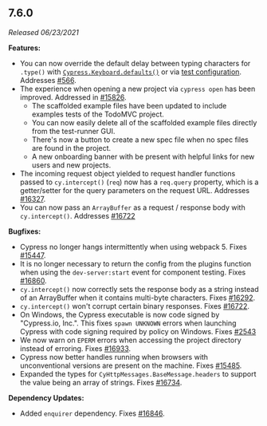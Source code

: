 ## 7.6.0

_Released 06/23/2021_

**Features:**

- You can now override the default delay between typing characters for `.type()`
  with [`Cypress.Keyboard.defaults()`](https://on.cypress.io/keyboard-api) or
  via
  [test configuration](https://on.cypress.io/writing-and-organizing-tests#Allowed-config-values).
  Addresses [#566](https://github.com/cypress-io/cypress/issues/566).
- The experience when opening a new project via `cypress open` has been
  improved. Addressed in
  [#15826](https://github.com/cypress-io/cypress/pull/15826).
  - The scaffolded example files have been updated to include examples tests of
    the TodoMVC project.
  - You can now easily delete all of the scaffolded example files directly from
    the test-runner GUI.
  - There's now a button to create a new spec file when no spec files are found
    in the project.
  - A new onboarding banner with be present with helpful links for new users and
    new projects.
- The incoming request object yielded to request handler functions passed to
  `cy.intercept()` (`req`) now has a `req.query` property, which is a
  getter/setter for the query parameters on the request URL. Addresses
  [#16327](https://github.com/cypress-io/cypress/issues/16327).
- You can now pass an `ArrayBuffer` as a request / response body with
  `cy.intercept()`. Addresses
  [#16722](https://github.com/cypress-io/cypress/issues/16722)

**Bugfixes:**

- Cypress no longer hangs intermittently when using webpack 5. Fixes
  [#15447](https://github.com/cypress-io/cypress/issues/15447).
- It is no longer necessary to return the config from the plugins function when
  using the `dev-server:start` event for component testing. Fixes
  [#16860](https://github.com/cypress-io/cypress/issues/16860).
- `cy.intercept()` now correctly sets the response body as a string instead of
  an ArrayBuffer when it contains multi-byte characters. Fixes
  [#16292](https://github.com/cypress-io/cypress/issues/16292).
- `cy.intercept()` won't corrupt certain binary responses. Fixes
  [#16722](https://github.com/cypress-io/cypress/issues/16722).
- On Windows, the Cypress executable is now code signed by "Cypress.io, Inc.".
  This fixes `spawn UNKNOWN` errors when launching Cypress with code signing
  required by policy on Windows. Fixes
  [#2543](https://github.com/cypress-io/cypress/issues/2543)
- We now warn on `EPERM` errors when accessing the project directory instead of
  erroring. Fixes [#16933](https://github.com/cypress-io/cypress/issues/16933).
- Cypress now better handles running when browsers with unconventional versions
  are present on the machine. Fixes
  [#15485](https://github.com/cypress-io/cypress/issues/15485).
- Expanded the types for `CyHttpMessages.BaseMessage.headers` to support the
  value being an array of strings. Fixes
  [#16734](https://github.com/cypress-io/cypress/issues/16734).

**Dependency Updates:**

- Added `enquirer` dependency. Fixes
  [#16846](https://github.com/cypress-io/cypress/issues/16846).
